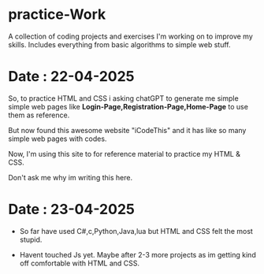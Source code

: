 # practice-Work
A collection of coding projects and exercises I'm working on to improve my skills. Includes everything from basic algorithms to simple web stuff.

# Date : 22-04-2025

So, to practice HTML and CSS i asking chatGPT to generate me simple simple web pages like **Login-Page,Registration-Page,Home-Page** to use them as reference.

But now found this awesome website "iCodeThis" and it has like so many simple web pages with codes.

Now, I'm using this site to for reference material to practice my HTML & CSS.

Don't ask me why im writing this here.

# Date : 23-04-2025

- So far have used C#,c,Python,Java,lua but HTML and CSS felt the most stupid.

 - Havent touched Js yet. Maybe after 2-3 more projects as im getting kind off comfortable with HTML and CSS.
